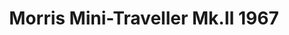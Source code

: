 ---
    title: Morris Mini-Traveller Mk.II 1967
    slug: Morris-Mini-Traveller-MkII-1967
    description:
    code: Morris-Mini-Traveller-MkII-1967
    image: https://cmdiy-archive.s3.us-east-1.amazonaws.com/adverts/images/Morris+Mini-Traveller+Mk.II+1967.jpeg
    download: https://cmdiy-archive.s3.us-east-1.amazonaws.com/adverts/documents/Morris+Mini-Traveller+Mk.II+1967.pdf
---